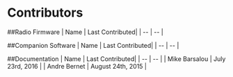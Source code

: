 
# Contributors

##Radio Firmware
| Name | Last Contributed|
| -- | -- |

##Companion Software
| Name | Last Contributed|
| -- | -- |

##Documentation
| Name | Last Contributed|
| -- | -- |
| Mike Barsalou | July 23rd, 2016 |
| Andre Bernet  | August 24th, 2015 |


